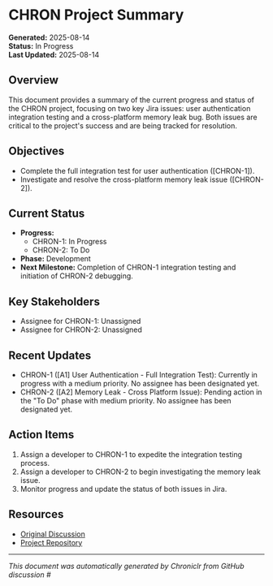 # CHRON Project Summary

**Generated:** 2025-08-14  
**Status:** In Progress  
**Last Updated:** 2025-08-14  

## Overview

This document provides a summary of the current progress and status of the CHRON project, focusing on two key Jira issues: user authentication integration testing and a cross-platform memory leak bug. Both issues are critical to the project's success and are being tracked for resolution.

## Objectives

- Complete the full integration test for user authentication ([CHRON-1]).
- Investigate and resolve the cross-platform memory leak issue ([CHRON-2]).

## Current Status

- **Progress:**  
  - CHRON-1: In Progress  
  - CHRON-2: To Do  
- **Phase:** Development  
- **Next Milestone:** Completion of CHRON-1 integration testing and initiation of CHRON-2 debugging.

## Key Stakeholders

- Assignee for CHRON-1: Unassigned  
- Assignee for CHRON-2: Unassigned  

## Recent Updates

- CHRON-1 ([A1] User Authentication - Full Integration Test): Currently in progress with a medium priority. No assignee has been designated yet.  
- CHRON-2 ([A2] Memory Leak - Cross Platform Issue): Pending action in the "To Do" phase with medium priority. No assignee has been designated yet.

## Action Items

1. Assign a developer to CHRON-1 to expedite the integration testing process.  
2. Assign a developer to CHRON-2 to begin investigating the memory leak issue.  
3. Monitor progress and update the status of both issues in Jira.  

## Resources

- [Original Discussion](#)  
- [Project Repository](#)  

---

_This document was automatically generated by Chroniclr from GitHub discussion #_